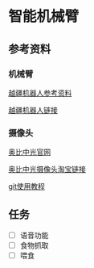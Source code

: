 # 智能机械臂

## 参考资料

### 机械臂
[越疆机器人参考资料](https://www.dobot.cn/products/education/magician.html)

[越疆机器人链接](https://item.taobao.com/item.htm?abbucket=12&id=676760697985&mi_id=00007U9Fkf6_-uzmxtwKzPjCZwqgWwFo1gFV6AY6RUm-uZY&ns=1&priceTId=2147812d17555869881738094e12e5&skuId=5036976923241&spm=a21n57.1.hoverItem.2&utparam=%7B%22aplus_abtest%22%3A%2202852f8d9f6567c8641aed3a06861104%22%7D&xxc=taobaoSearch)

### 摄像头

[奥比中光官网](https://www.orbbec.com.cn/index/Gemini330/info.html?cate=119&id=74)

[奥比中光摄像头淘宝链接](https://item.taobao.com/item.htm?id=807371649049&pisk=gNpszX2HBP4_qARR1toUFXCCXBWXlDkzHosvqneaDOBOkoTpDGeAMGIdvgIAksQqsE1XuefvQO-wRZT22C8NQskvdiSuWrBYBWHd2i1vuZ-ajBYy2RJZstyfItXxz4krU5-GntLpzx2_SJI5XxSYBiBGphxRGikrUhxQbGnyvYJVV9MNYSevk1CLvGbdX5Cvk9KdmweODRBAJDscJtIOWGBLJGjAkGBvkkKd2i4OXiQxpHIlftQvktnBvwjfHZLAHDtKwsVCcx_9f06foD88-MxOR-evCxf1PCP4h-ThX1TkXwteYps11aCxv49XBe-vQdfnOWBDYQTXMU3U_Nd5Ve1y14w6PFjvPOJUWDBAMBRP1BgThwJNc_BAOoevA9RCGp6-eysH9hRvIFZbHGvwUs_lOmecg9pPwQL_m0xdBiLcZKuuINKvqLAPFAalfBK5dgz3Ua9TRSZCZ-sCzDiQiS4W7ovRU7bn41IhfgoIAPZG6MjCzDiQiSfOxMyrADa_j&spm=a1z10.5-c-s.w4002-16718678529.11.753a491fd3C6ly)

[git使用教程](Documents/git使用教程/git使用教程.md)

## 任务

- [ ] 语音功能
- [ ] 食物抓取
- [ ] 喂食